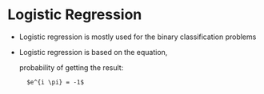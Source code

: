 # Logistic Regression 

* Logistic regression is mostly used for the binary classification problems

* Logistic regression is based on the equation,

   probability of getting the result:
    
    
        $e^{i \pi} = -1$
